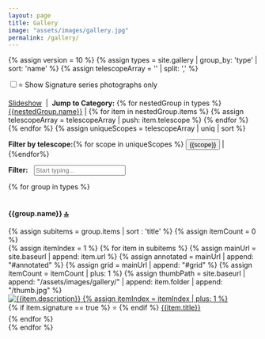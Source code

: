```yaml
---
layout: page
title: Gallery
image: "assets/images/gallery.jpg"
permalink: /gallery/
---
```

 
{% assign version = 10 %}
{% assign types = site.gallery | group_by: 'type' | sort: 'name' %}
{% assign telescopeArray = '' | split: ',' %}
<div class="row mw-25">
    <div class="col-12">
    <p><input type="checkbox" id="signature"/>⭐ Show Signature series photographs only</p>
<p><a href="{{ site.baseurl}}/gallery/slideshow/" title="Slideshow"><i class="fa fa-film"></i> Slideshow</a>
&nbsp;|&nbsp;
<strong>Jump to Category:</strong>
{% for nestedGroup in types %}
    <a href="#{{nestedGroup.name}}">{{nestedGroup.name}}</a>&nbsp;|
    {% for item in nestedGroup.items %}
    {% assign telescopeArray = telescopeArray | push: item.telescope %}
    {% endfor %}
{% endfor %}
{% assign uniqueScopes = telescopeArray | uniq | sort %}
</p>
<p><strong>Filter by telescope:</strong>{% for scope in uniqueScopes %}
 <button class="btn btn-sm btn-link telescopeFilter">{{scope}}</button>&nbsp;|
{%endfor%}
</p>
<p><a name="top"></a>
<strong><i class="fa fa-filter"></i> Filter:</strong>&nbsp;<span class="clickable" id="clearBtn"><i class="fa fa-times-circle"></i></span>&nbsp;
<input type="text" class="gallery-search form-control text-small mw-100" tabindex="0" placeholder="Start typing..." id="gallerySearch"/>
</p>
</div>
</div>
<div class="row mw-25">
    <div class="col-12">
        {% for group in types %}
            <div class="row">&nbsp;</div>
            <div class="row groupheader" data-group="{{group.name}}">
                <div class="col-12">
                    <h4>
                        <a name="{{group.name}}"></a> {{group.name}} <a href="#top">🔝</a>
                    </h4>
                </div>
            </div>                
            {% assign subitems = group.items | sort : 'title' %}
            {% assign itemCount = 0 %}
            <div class="row groupdetail" data-group="{{group.name}}">
            {% assign itemIndex = 1 %}
            {% for item in subitems %}        
            {% assign mainUrl = site.baseurl | append: item.url %}
            {% assign annotated = mainUrl | append: "#annotated" %}
            {% assign grid = mainUrl | append: "#grid" %}
            {% assign itemCount = itemCount | plus: 1 %}
            {% assign thumbPath = site.baseurl | append: "/assets/images/gallery/" | append: item.folder | append: "/thumb.jpg" %}
                <div class="card gallery-card" data-url="{{item.url}}" data-telescope="{{item.telescope}}" data-signature="{{item.signature}}">
                    <a href="{{mainUrl}}" title="{{item.description}}" tabindex="{{itemCount}}">
                        <img class="card-img-top gallery-img" id="image-{{itemIndex}}" src="{{thumbPath}}" alt="{{item.description}}">
                        {% assign itemIndex = itemIndex | plus: 1 %}
                    </a>
                    <div class="card-header bg-dark text-center">
                    {% if item.signature ==  true %}
                    <span title="Signature Series">⭐</span>
                    {% endif %}
                        <a href="{{mainUrl}}" title="{{item.description}}">{{item.title}}</a>
                    </div>                
                </div>
            {% endfor %}
            </div>
        {% endfor %}    
    </div>
</div>

<script src="{{ site.baseurl }}/assets/js/gallery_filter.js"></script>
    